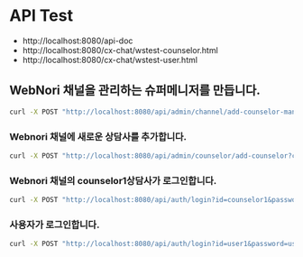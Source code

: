 # API Test


- http://localhost:8080/api-doc
- http://localhost:8080/cx-chat/wstest-counselor.html
- http://localhost:8080/cx-chat/wstest-user.html


## WebNori 채널을 관리하는 슈퍼메니저를 만듭니다.

```bash
curl -X POST "http://localhost:8080/api/admin/channel/add-counselor-manager?channel=webnori"  
```

### Webnori 채널에 새로운 상담사를 추가합니다.

```bash
curl -X POST "http://localhost:8080/api/admin/counselor/add-counselor?channel=webnori&id=counselor1"
```

### Webnori 채널의 counselor1상담사가 로그인합니다.

```bash
curl -X POST "http://localhost:8080/api/auth/login?id=counselor1&password=counselor1&identifier=webnori&nick=counselor1&authType=counselor"    
```

### 사용자가 로그인합니다.
```bash
curl -X POST "http://localhost:8080/api/auth/login?id=user1&password=user1&identifier=user1&nick=sam&authType=user"
```




